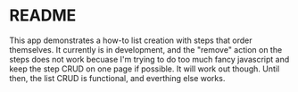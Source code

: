 README
======

This app demonstrates a how-to list creation with steps that order themselves. It currently is in development, and the "remove" action on the steps does not work becuase I'm trying to do too much fancy javascript and keep the step CRUD on one page if possible. 
It will work out though. Until then, the list CRUD is functional, and everthing else works.
